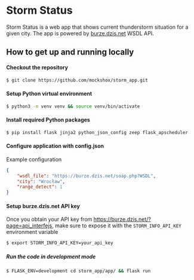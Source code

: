 # Storm Status

Storm Status is a web app that shows current thunderstorm situation for a given city.
The app is powered by [burze.dzis.net](http://burze.dzis.net) WSDL API.

## How to get up and running locally

#### Checkout the repository

```bash
$ git clone https://github.com/mockshox/storm_app.git
```

#### Setup Python virtual environment
```bash
$ python3 -m venv venv && source venv/bin/activate
```

#### Install required Python packages
```bash
$ pip install flask jinja2 python_json_config zeep flask_apscheduler
```

#### Configure application with config.json
Example configuration
```json
{
    "wsdl_file": "https://burze.dzis.net/soap.php?WSDL",
    "city": "Wrocław",
    "range_detect": 1
}
```

#### Setup burze.dzis.net API key
Once you obtain your API key from https://burze.dzis.net/?page=api_interfejs, make sure to expose it with the `STORM_INFO_API_KEY` environment variable
```bash
$ export STORM_INFO_API_KEY=your_api_key
```


##### Run the code in development mode
```bash
$ FLASK_ENV=development cd storm_app/app/ && flask run
```
